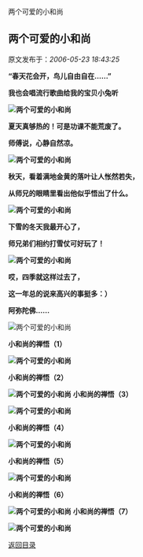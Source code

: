 两个可爱的小和尚
## 两个可爱的小和尚

 原文发布于：*2006-05-23 18:43:25*

**“春天花会开，鸟儿自由自在……”**

**我也会唱流行歌曲给我的宝贝小兔听**

**![两个可爱的小和尚](http&#58;//images.qianlong.com/mmsource/image/2003-7-22/nanatp159.jpg)**

**夏天真够热的！可是功课不能荒废了。**

**师傅说，心静自然凉。**

**![两个可爱的小和尚](http&#58;//images.qianlong.com/mmsource/image/2003-7-22/nanatp162.jpg)**

**秋天，看着满地金黄的落叶让人怅然若失，**

**从师兄的眼睛里看出他似乎悟出了什么。**

**![两个可爱的小和尚](http&#58;//images.qianlong.com/mmsource/image/2003-7-22/nanatp161.jpg)**

**下雪的冬天我最开心了，**

**师兄弟们相约打雪仗可好玩了！**

**![两个可爱的小和尚](http&#58;//images.qianlong.com/mmsource/image/2003-7-22/nanatp160.jpg)**

**哎，四季就这样过去了，**

**这一年总的说来高兴的事挺多：）**

**阿弥陀佛……**

![两个可爱的小和尚](http&#58;//images.qianlong.com/mmsource/image/2003-7-22/nanatp158.jpg)

**小和尚的禅悟（1）**

**![两个可爱的小和尚](http&#58;//www.showse.com/upload/20040620/200462321554417103.jpg)**

**小和尚的禅悟（2）**

**![两个可爱的小和尚](http&#58;//www.showse.com/upload/20040620/200462321562583889.jpg)**
**小和尚的禅悟（3）**

**![两个可爱的小和尚](http&#58;//www.showse.com/upload/20040620/200462321565738971.jpg)**

**小和尚的禅悟（4）**

**![两个可爱的小和尚](http&#58;//www.showse.com/upload/20040620/200462321575314629.jpg)**

**小和尚的禅悟（5）**

**![两个可爱的小和尚](http&#58;//www.showse.com/upload/20040620/200462321582093711.jpg)**

**小和尚的禅悟（6）**

**![两个可爱的小和尚](http&#58;//www.showse.com/upload/20040620/20046232159413008.jpg)**
**小和尚的禅悟（7）**

**![两个可爱的小和尚](http&#58;//www.showse.com/upload/20040620/200462321592393216.jpg)** 

[返回目录](index.html)
